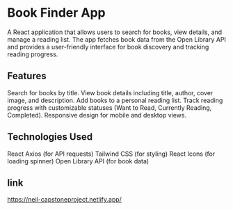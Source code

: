 # Book Finder App
A React application that allows users to search for books, view details, and manage a reading list. The app fetches book data from the Open Library API and provides a user-friendly interface for book discovery and tracking reading progress.

## Features
Search for books by title.
View book details including title, author, cover image, and description.
Add books to a personal reading list.
Track reading progress with customizable statuses (Want to Read, Currently Reading, Completed).
Responsive design for mobile and desktop views.
## Technologies Used
React
Axios (for API requests)
Tailwind CSS (for styling)
React Icons (for loading spinner)
Open Library API (for book data)
## link
https://neil-capstoneproject.netlify.app/